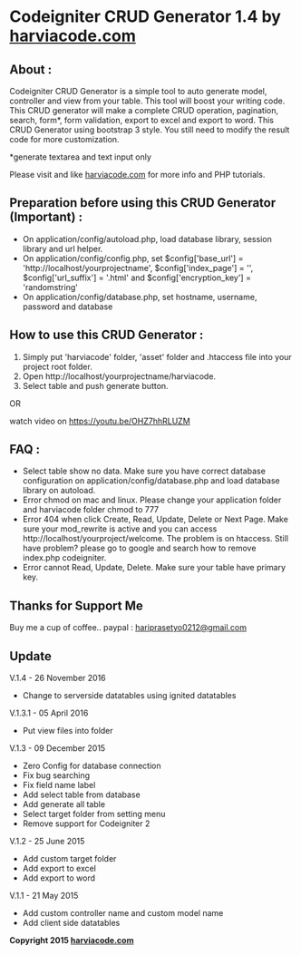 # Codeigniter CRUD Generator 1.4 by [harviacode.com](http://harviacode.com)

## About :

Codeigniter CRUD Generator is a simple tool to auto generate model, controller and view from your table. This tool will boost your writing code. This CRUD generator will make a complete CRUD operation, pagination, search, form\*, form validation, export to excel and export to word. This CRUD Generator using bootstrap 3 style. You still need to modify the result code for more customization.

\*generate textarea and text input only

Please visit and like [harviacode.com](http://harviacode.com) for more info and PHP tutorials.

## Preparation before using this CRUD Generator (Important) :

- On application/config/autoload.php, load database library, session library and url helper.
- On application/config/config.php, set $config['base_url'] = 'http://localhost/yourprojectname', $config['index_page'] = '', $config['url_suffix'] = '.html' and $config['encryption_key'] = 'randomstring'
- On application/config/database.php, set hostname, username, password and database

## How to use this CRUD Generator :

1. Simply put 'harviacode' folder, 'asset' folder and .htaccess file into your project root folder.
2. Open http://localhost/yourprojectname/harviacode.
3. Select table and push generate button.

OR

watch video on https://youtu.be/OHZ7hhRLUZM

## FAQ :

- Select table show no data. Make sure you have correct database configuration on application/config/database.php and load database library on autoload.
- Error chmod on mac and linux. Please change your application folder and harviacode folder chmod to 777
- Error 404 when click Create, Read, Update, Delete or Next Page. Make sure your mod_rewrite is active and you can access http://localhost/yourproject/welcome. The problem is on htaccess. Still have problem? please go to google and search how to remove index.php codeigniter.
- Error cannot Read, Update, Delete. Make sure your table have primary key.

## Thanks for Support Me

Buy me a cup of coffee.. paypal : hariprasetyo0212@gmail.com

## Update

V.1.4 - 26 November 2016

- Change to serverside datatables using ignited datatables

V.1.3.1 - 05 April 2016

- Put view files into folder

V.1.3 - 09 December 2015

- Zero Config for database connection
- Fix bug searching
- Fix field name label
- Add select table from database
- Add generate all table
- Select target folder from setting menu
- Remove support for Codeigniter 2

V.1.2 - 25 June 2015

- Add custom target folder
- Add export to excel
- Add export to word

V.1.1 - 21 May 2015

- Add custom controller name and custom model name
- Add client side datatables

**Copyright 2015 [harviacode.com](http://harviacode.com)**
